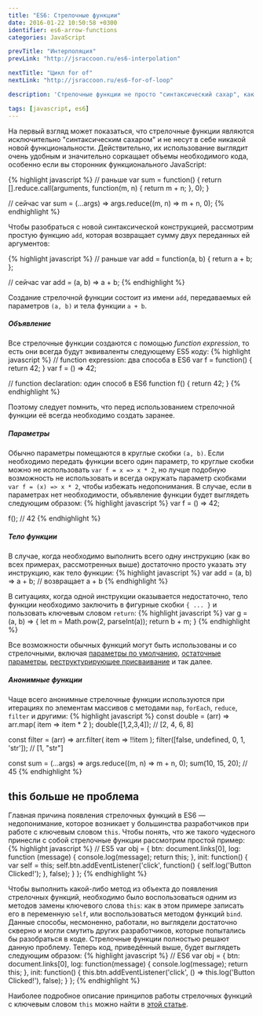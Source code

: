 ```yaml
---
title: "ES6: Стрелочные функции"
date: 2016-01-22 10:50:58 +0300
identifier: es6-arrow-functions
categories: JavaScript

prevTitle: "Интерполяция"
prevLink: "http://jsraccoon.ru/es6-interpolation"

nextTitle: "Цикл for of"
nextLink: "http://jsraccoon.ru/es6-for-of-loop"

description: 'Стрелочные функции не просто "синтаксический сахар", как это может показаться на первый взгляд. Главная причина их появления в ES6 — недопонимание, которое возникает у большинства разработчиков при работе с ключевым словом <code>this</code>. С релизом нового стандарта отпадает необходимость писать <code>var self = this</code> при использовании колбэков, что в значительной степени упрощает чтение кода и понимание происходящего.'

tags: [javascript, es6]
---
```


На первый взгляд может показаться, что стрелочные функции являются исключительно "синтаксическим сахаром" и не несут в себе никакой новой функциональности. Действительно, их использование выглядит очень удобным и значительно соркащает объемы необходимого кода, особенно если вы сторонник функционального JavaScript:

{% highlight javascript %}
// раньше
var sum = function() {
  return [].reduce.call(arguments, function(m, n) {
    return m + n;
  }, 0);
}

// сейчас
var sum = (...args) => args.reduce((m, n) => m + n, 0);
{% endhighlight %}

Чтобы разобраться с новой синтаксической конструкцией, рассмотрим простую функцию `add`, которая возвращает сумму двух переданных ей аргументов:

{% highlight javascript %}
// раньше
var add = function(a, b) {
  return a + b;
};

// сейчас 
var add = (a, b) => a + b;
{% endhighlight %}

Создание стрелочной функции состоит из имени `add`, передаваемых ей параметров `(a, b)` и тела функции `a + b`. 

##### Объявление
Все стрелочные функции создаются с помощью *function expression*, то есть они всегда будут эквиваленты следующему ES5 коду:
{% highlight javascript %}
// function expression: два способа в ES6
var f = function() { return 42; }
var f = () => 42;

// function declaration: один способ в ES6
function f() {
  return 42;
}
{% endhighlight %}

Поэтому следует помнить, что перед использованием стрелочной функции её всегда необходимо создать заранее.

##### Параметры
Обычно параметры помещаются в круглые скобки `(a, b)`. Если необходимо передать функции всего один параметр, то круглые скобки можно не использовать `var f = x => x * 2`, но лучше подобную возможность не использовать и всегда окружать параметр скобками `var f = (x) => x * 2`, чтобы избежать недопонимания. В случае, если в параметрах нет необходимости, объявление функции будет выглядеть следующим образом:
{% highlight javascript %}
var f = () => 42;

f(); // 42
{% endhighlight %}

##### Тело функции
В случае, когда необходимо выполнить всего одну инструкцию (как во всех примерах, рассмотренных выше) достаточно просто указать эту инструкцию, как тело функции:
{% highlight javascript %}
var add = (a, b) => a + b; // возвращает a + b
{% endhighlight %}

В ситуациях, когда одной инструкции оказывается недостаточно, тело функции необходимо заключить в фигурные скобки `{ ... }` и пользовать ключевым словом `return`:
{% highlight javascript %}
var g = (a, b) => {
  let m = Math.pow(2, parseInt(a));
  return b + m;
}
{% endhighlight %}

Все возможности обычных функций могут быть использованы и со стрелочными, включая [параметры по умолчанию](http://jsraccoon.ru/es6-defaults/), [остаточные параметры](http://jsraccoon.ru/es6-spread-rest/), [реструктурирующее присваивание](http://jsraccoon.ru/es6-destructuring/) и так далее.

##### Анонимные функции
Чаще всего анонимные стрелочные функции используются при итерациях по элементам массивов с методами `map`, `forEach`, `reduce`, `filter` и другими:
{% highlight javascript %}
const double = (arr) => arr.map( item => item * 2 );
double([1,2,3,4]); // [2, 4, 6, 8]

const filter = (arr) => arr.filter( item => !!item );
filter([false, undefined, 0, 1, 'str']); // [1, "str"]

const sum = (...args) => args.reduce((m, n) => m + n, 0);
sum(10, 15, 20); // 45
{% endhighlight %}

## this больше не проблема
Главная причина появления стрелочных функций в ES6 — недопонимание, которое возникает у большинства разработчиков при работе с ключевым словом `this`. Чтобы понять, что же такого чудесного принесли с собой стрелочные функции рассмотрим простой пример:
{% highlight javascript %}
// ES5
var obj = {
  btn: document.links[0],
  log: function (message) {
    console.log(message);
    return this;
  },
  init: function() {
    var self = this;
    self.btn.addEventListener('click', function() {
      self.log('Button Clicked!');
    }, false);
  }
};
{% endhighlight %}

Чтобы выполнить какой-либо метод из объекта до появления стрелочных функций, необходимо было воспользоваться одним из методов замены ключевого слова `this`: как в этом примере записать его в переменную `self`, или воспользоваться методом функций `bind`. Данные способы, несмоненно, работали, но выглядели достаточно скверно и могли смутить других разработчиков, которые попытались бы разобраться в коде. Стрелочные функции полностью решают данную проблему. Теперь код, приведённый выше, будет выглядеть следующим образом:
{% highlight javascript %}
// ES6
var obj = {
  btn: document.links[0],
  log: function(message) {
    console.log(message);
    return this;
  },
  init: function() {
    this.btn.addEventListener('click', () => this.log('Button Clicked!'), false);
  }
};
{% endhighlight %}

Наиболее подробное описание принципов работы стрелочных функций с ключевым словом `this` можно найти в [этой статье](http://blog.getify.com/arrow-this/).